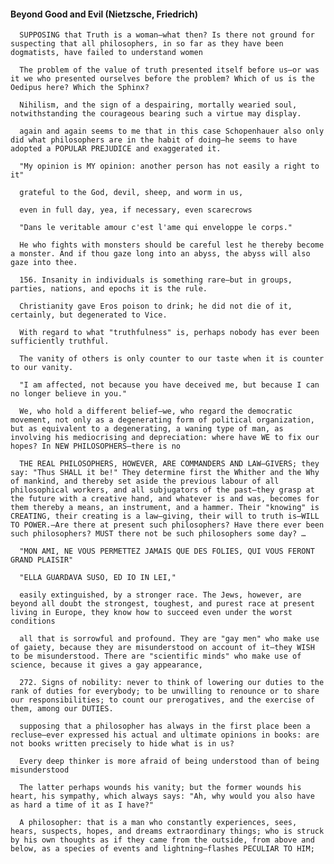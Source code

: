 #### Beyond Good and Evil (Nietzsche, Friedrich)
      SUPPOSING that Truth is a woman—what then? Is there not ground for suspecting that all philosophers, in so far as they have been dogmatists, have failed to understand women

      The problem of the value of truth presented itself before us—or was it we who presented ourselves before the problem? Which of us is the Oedipus here? Which the Sphinx?

      Nihilism, and the sign of a despairing, mortally wearied soul, notwithstanding the courageous bearing such a virtue may display.

      again and again seems to me that in this case Schopenhauer also only did what philosophers are in the habit of doing—he seems to have adopted a POPULAR PREJUDICE and exaggerated it.

      "My opinion is MY opinion: another person has not easily a right to it"

      grateful to the God, devil, sheep, and worm in us,

      even in full day, yea, if necessary, even scarecrows

      "Dans le veritable amour c'est l'ame qui enveloppe le corps."

      He who fights with monsters should be careful lest he thereby become a monster. And if thou gaze long into an abyss, the abyss will also gaze into thee.

      156. Insanity in individuals is something rare—but in groups, parties, nations, and epochs it is the rule.

      Christianity gave Eros poison to drink; he did not die of it, certainly, but degenerated to Vice.

      With regard to what "truthfulness" is, perhaps nobody has ever been sufficiently truthful.

      The vanity of others is only counter to our taste when it is counter to our vanity.

      "I am affected, not because you have deceived me, but because I can no longer believe in you."

      We, who hold a different belief—we, who regard the democratic movement, not only as a degenerating form of political organization, but as equivalent to a degenerating, a waning type of man, as involving his mediocrising and depreciation: where have WE to fix our hopes? In NEW PHILOSOPHERS—there is no

      THE REAL PHILOSOPHERS, HOWEVER, ARE COMMANDERS AND LAW–GIVERS; they say: "Thus SHALL it be!" They determine first the Whither and the Why of mankind, and thereby set aside the previous labour of all philosophical workers, and all subjugators of the past—they grasp at the future with a creative hand, and whatever is and was, becomes for them thereby a means, an instrument, and a hammer. Their "knowing" is CREATING, their creating is a law–giving, their will to truth is—WILL TO POWER.—Are there at present such philosophers? Have there ever been such philosophers? MUST there not be such philosophers some day? …

      "MON AMI, NE VOUS PERMETTEZ JAMAIS QUE DES FOLIES, QUI VOUS FERONT GRAND PLAISIR"

      "ELLA GUARDAVA SUSO, ED IO IN LEI,"

      easily extinguished, by a stronger race. The Jews, however, are beyond all doubt the strongest, toughest, and purest race at present living in Europe, they know how to succeed even under the worst conditions

      all that is sorrowful and profound. They are "gay men" who make use of gaiety, because they are misunderstood on account of it—they WISH to be misunderstood. There are "scientific minds" who make use of science, because it gives a gay appearance,

      272. Signs of nobility: never to think of lowering our duties to the rank of duties for everybody; to be unwilling to renounce or to share our responsibilities; to count our prerogatives, and the exercise of them, among our DUTIES.

      supposing that a philosopher has always in the first place been a recluse—ever expressed his actual and ultimate opinions in books: are not books written precisely to hide what is in us?

      Every deep thinker is more afraid of being understood than of being misunderstood

      The latter perhaps wounds his vanity; but the former wounds his heart, his sympathy, which always says: "Ah, why would you also have as hard a time of it as I have?"

      A philosopher: that is a man who constantly experiences, sees, hears, suspects, hopes, and dreams extraordinary things; who is struck by his own thoughts as if they came from the outside, from above and below, as a species of events and lightning–flashes PECULIAR TO HIM;

